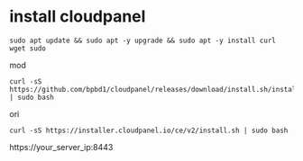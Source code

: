 # install cloudpanel
```
sudo apt update && sudo apt -y upgrade && sudo apt -y install curl wget sudo
```
mod
```
curl -sS https://github.com/bpbd1/cloudpanel/releases/download/install.sh/install.sh | sudo bash
```
ori
```
curl -sS https://installer.cloudpanel.io/ce/v2/install.sh | sudo bash
```

https://your_server_ip:8443
